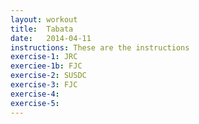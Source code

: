 ```yaml
---
layout: workout 
title:  Tabata
date:   2014-04-11
instructions: These are the instructions
exercise-1: JRC
exerciee-1b: FJC
exercise-2: SUSDC
exercise-3: FJC
exercise-4: 
exercise-5: 
---
```

